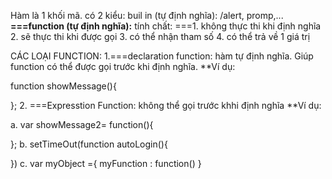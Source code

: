 Hàm là 1 khối mã. 
có 2 kiểu:
buil in (tự định nghĩa): /alert, promp,...
**===function (tự định nghĩa):**
tính chất:
===1. không thực thi khi định nghĩa
2. sẽ thực thi khi được gọi
3. có thể nhận tham số
4. có thể trả về 1 giá trị


CÁC LOẠI FUNCTION:
1.===declaration function: hàm tự định nghĩa. Giúp function có thể được gọi trước khi định nghĩa.
**Ví dụ:

function showMessage(){

};
2. ===Expresstion Function: không thể gọi trước khhi định nghĩa
**Ví dụ:

a. var showMessage2= function(){

};
b. setTimeOut(function autoLogin(){

})
c. var myObject ={
myFunction : function()
}





